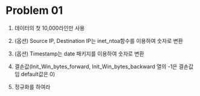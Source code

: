 # Problem 01

1. 데이터의 첫 10,000라인만 사용
2. (옵션) Source IP, Destination IP는 inet_ntoa함수를 이용하여 숫자로 변환
3. (옵션) Timestamp는 date 패키지를 이용하여 숫자로 변환
4. 결손값(Init_Win_bytes_forward, Init_Win_bytes_backward 열의 -1은 결손값 임 default값은 0)

5. 정규화를 하여라